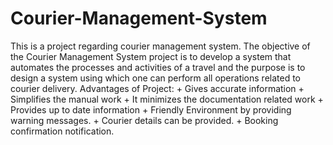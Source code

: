 # Courier-Management-System
This is a project regarding courier management system.
The objective of the Courier Management System project is to develop a system that automates the processes and activities of a travel and the purpose is to design a system using which one can perform all operations related to courier delivery.
               Advantages of Project:
                + Gives accurate information
                + Simplifies the manual work
                + It minimizes the documentation related work
                + Provides up to date information
                + Friendly Environment by providing warning messages.
                + Courier details can be provided.
                + Booking confirmation notification.
